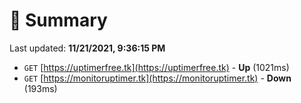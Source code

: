 # 📖 Summary
Last updated: **11/21/2021, 9:36:15 PM**

- `GET` [https://uptimerfree.tk](https://uptimerfree.tk) - **Up** (1021ms)
- `GET` [https://monitoruptimer.tk](https://monitoruptimer.tk) - **Down** (193ms)
